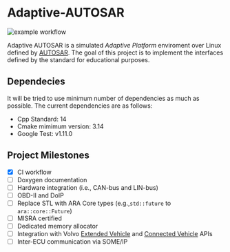 # Adaptive-AUTOSAR
![example workflow](https://github.com/langroodi/Adaptive-AUTOSAR/actions/workflows/cmake.yml/badge.svg)

Adaptive AUTOSAR is a simulated _Adaptive Platform_ enviroment over Linux defined by [AUTOSAR](https://www.autosar.org/standards/adaptive-platform/). The goal of this project is to implement the interfaces defined by the standard for educational purposes.

## Dependecies

It will be tried to use minimum number of dependencies as much as possible. The current dependencies are as follows:

- Cpp Standard: 14
- Cmake mimimum version: 3.14
- Google Test: v1.11.0

## Project Milestones

- [x] CI workflow
- [ ] Doxygen documentation
- [ ] Hardware integration (i.e., CAN-bus and LIN-bus)
- [ ] OBD-II and DoIP
- [ ] Replace STL with ARA Core types (e.g.,`std::future` to `ara::core::Future`)
- [ ] MISRA certified
- [ ] Dedicated memory allocator
- [ ] Integration with Volvo [Extended Vehicle](https://developer.volvocars.com/volvo-api/extended-vehicle/) and [Connected Vehicle](https://developer.volvocars.com/volvo-api/connected-vehicle/) APIs
- [ ] Inter-ECU communication via SOME/IP
